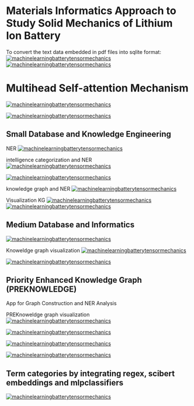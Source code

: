# Materials Informatics Approach to Study Solid Mechanics of Lithium Ion Battery

To convert the text data embedded in pdf files into sqlite format:
[![machinelearningbatterytensormechanics](https://img.shields.io/badge/minidatapdftodb-streamlit-red)](https://nlpminidata-pdftodb.streamlit.app/)
[![machinelearningbatterytensormechanics](https://img.shields.io/badge/advminidatapdftodb-streamlit-red)](https://advancednlpminidata-pdftodb.streamlit.app/)

# Multihead Self-attention Mechanism

[![machinelearningbatterytensormechanics](https://img.shields.io/badge/attentiontutorial-streamlit-red)](https://batteryreliability-attentionmechanism-tutorial.streamlit.app/)

[![machinelearningbatterytensormechanics](https://img.shields.io/badge/andattentiontutorial-streamlit-red)](https://batteryandreliability-attention-mechanism-tutorial.streamlit.app/)



## Small Database and Knowledge Engineering
NER
[![machinelearningbatterytensormechanics](https://img.shields.io/badge/batteryner-streamlit-red)](https://batteryphysics-minidbexplorer.streamlit.app/)

intelligence categorization and NER 
[![machinelearningbatterytensormechanics](https://img.shields.io/badge/attnbatteryner-streamlit-red)](https://batterysolidminidb-attentiveexplorer.streamlit.app/)

[![machinelearningbatterytensormechanics](https://img.shields.io/badge/advancedattnbatteryner-streamlit-red)](https://batterysolidminidb-advancedattentive-explorer.streamlit.app/)


knowledge graph and NER
[![machinelearningbatterytensormechanics](https://img.shields.io/badge/attnbatterykgner-streamlit-red)](https://batterysolid-categorical-minidbexplorer.streamlit.app/)

Visualization KG
[![machinelearningbatterytensormechanics](https://img.shields.io/badge/kgvizbasic-streamlit-red)](https://batterysolidminidb-knowledgegraph-visualization.streamlit.app/)
[![machinelearningbatterytensormechanics](https://img.shields.io/badge/kgvizadvanced1-streamlit-red)](https://batterysolidminidb-knowledgegraph-visualadvanced1.streamlit.app/)


## Medium Database and Informatics

[![machinelearningbatterytensormechanics](https://img.shields.io/badge/attnbatterykgnerinformatics-streamlit-red)](https://batteryreliability-mediumdbneranalysis.streamlit.app/)

Knoweldge graph visualization
[![machinelearningbatterytensormechanics](https://img.shields.io/badge/knowledgegraphbatterydegradation-streamlit-red)](https://batterysolid-kgvisualmediumdatabase.streamlit.app/)


[![machinelearningbatterytensormechanics](https://img.shields.io/badge/knowledgegraphbatterydegradationr1-streamlit-red)](https://batterysolid-mediumdbkgvisualr1.streamlit.app/)


## Priority Enhanced Knowledge Graph (PREKNOWLEDGE)

App for Graph Construction and NER Analysis

PREKnoweldge graph visualization
[![machinelearningbatterytensormechanics](https://img.shields.io/badge/preknowledgegraphbatterydegradation-streamlit-red)](https://batterysolid-priorityenhancedkgvisual.streamlit.app/)

[![machinelearningbatterytensormechanics](https://img.shields.io/badge/preknowledgegraphbatterydegradationr1-streamlit-red)](https://batterysolid-priorityenhancedkgvisualr1.streamlit.app/)

[![machinelearningbatterytensormechanics](https://img.shields.io/badge/preknowledgegraphbatterydegradationr2-streamlit-red)](https://batterysolid-priorityenhancedkgvisualr2.streamlit.app/)

[![machinelearningbatterytensormechanics](https://img.shields.io/badge/preknowledgegraphbatterydegradationr3-streamlit-red)](https://batterysolid-priorityenhancedkgvisualr3.streamlit.app/)

## Term categories by integrating regex, scibert embeddings and mlpclassifiers


[![machinelearningbatterytensormechanics](https://img.shields.io/badge/integratedknowledgegraphbatterydegradationr1-streamlit-red)](https://knowledge-graph-integrated-categories.streamlit.app/)

